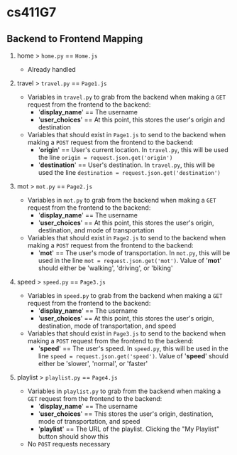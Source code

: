 # cs411G7

## Backend to Frontend Mapping
1. home > `home.py` == `Home.js`
    * Already handled
2. travel > `travel.py` == `Page1.js`
    * Variables in `travel.py` to grab from the backend when making a `GET` request from the frontend to the backend:
        * '**display_name**' == The username
        * '**user_choices**' == At this point, this stores the user's origin and destination
    * Variables that should exist in `Page1.js` to send to the backend when making a `POST` request from the frontend to the backend:
        * '**origin**' == User's current location. In `travel.py`, this will be used the line `origin = request.json.get('origin')`
        * '**destination**' == User's destination. In `travel.py`, this will be used the line `destination = request.json.get('destination')`

3. mot > `mot.py` == `Page2.js`
    * Variables in `mot.py` to grab from the backend when making a `GET` request from the frontend to the backend:
        * '**display_name**' == The username
        * '**user_choices**' == At this point, this stores the user's origin, destination, and mode of transportation
    * Variables that should exist in `Page2.js` to send to the backend when making a `POST` request from the frontend to the backend:
        * '**mot**' == The user's mode of transportation. In `mot.py`, this will be used in the line `mot = request.json.get('mot')`. Value of '**mot**' should either be 'walking', 'driving', or 'biking'
4. speed > `speed.py` == `Page3.js`
    * Variables in `speed.py` to grab from the backend when making a `GET` request from the frontend to the backend:
        * '**display_name**' == The username
        * '**user_choices**' == At this point, this stores the user's origin, destination, mode of transportation, and speed
    * Variables that should exist in `Page3.js` to send to the backend when making a `POST` request from the frontend to the backend:
        * '**speed**' == The user's speed. In `speed.py`, this will be used in the line `speed = request.json.get('speed')`. Value of '**speed**' should either be 'slower', 'normal', or 'faster'
5. playlist > `playlist.py` == `Page4.js`
    * Variables in `playlist.py` to grab from the backend when making a `GET` request from the frontend to the backend:
        * '**display_name**' == The username
        * '**user_choices**' == This stores the user's origin, destination, mode of transportation, and speed
        * '**playlist**' == The URL of the playlist. Clicking the "My Playlist" button should show this
    * No `POST` requests necessary

